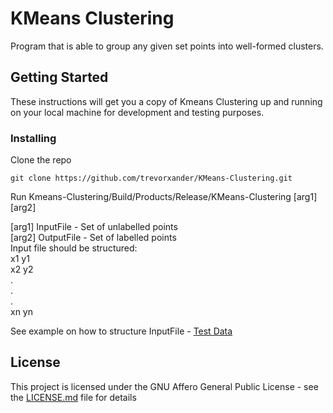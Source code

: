 # KMeans Clustering

Program that is able to group any given set points into well-formed clusters.

## Getting Started

These instructions will get you a copy of Kmeans Clustering up and running on your local machine for development and testing purposes.

### Installing
Clone the repo

```
git clone https://github.com/trevorxander/KMeans-Clustering.git 
```

Run Kmeans-Clustering/Build/Products/Release/KMeans-Clustering [arg1] [arg2] <br>

[arg1] InputFile - Set of unlabelled points <br>
[arg2] OutputFile - Set of labelled points <br>
Input file should be structured:<br>
x1 y1 <br>
x2 y2 <br>
. <br>
. <br>
. <br>
xn yn <br>

See example on how to structure InputFile - [Test Data](data/test_points.txt)

## License
This project is licensed under the GNU Affero General Public License - see the [LICENSE.md](LICENSE.md) file for details
